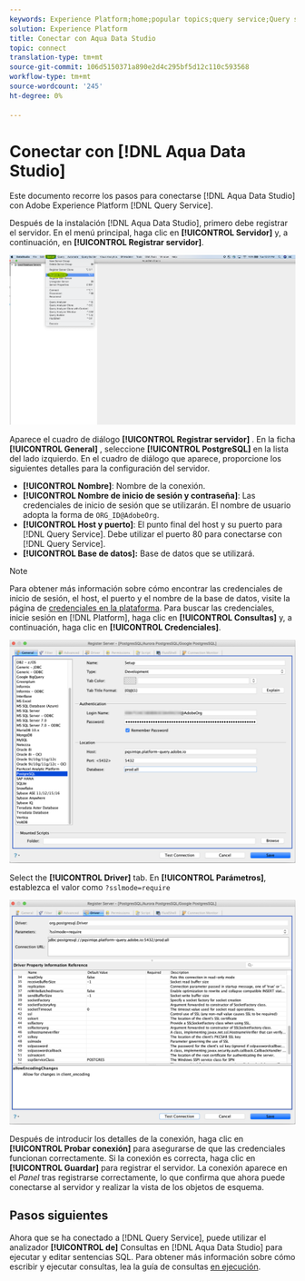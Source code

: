 ```yaml
---
keywords: Experience Platform;home;popular topics;query service;Query service;Aqua Data Studio;Aqua data studio;connect to query service;
solution: Experience Platform
title: Conectar con Aqua Data Studio
topic: connect
translation-type: tm+mt
source-git-commit: 106d5150371a890e2d4c295bf5d12c110c593568
workflow-type: tm+mt
source-wordcount: '245'
ht-degree: 0%

---
```



# Conectar con [!DNL Aqua Data Studio]

Este documento recorre los pasos para conectarse [!DNL Aqua Data Studio] con Adobe Experience Platform [!DNL Query Service].

Después de la instalación [!DNL Aqua Data Studio], primero debe registrar el servidor. En el menú principal, haga clic en **[!UICONTROL Servidor]** y, a continuación, en **[!UICONTROL Registrar servidor]**.

![](../images/clients/aqua-data-studio/register-server.png)

Aparece el cuadro de diálogo **[!UICONTROL Registrar servidor]** . En la ficha **[!UICONTROL General]** , seleccione **[!UICONTROL PostgreSQL]** en la lista del lado izquierdo. En el cuadro de diálogo que aparece, proporcione los siguientes detalles para la configuración del servidor.

- **[!UICONTROL Nombre]**: Nombre de la conexión.
- **[!UICONTROL Nombre de inicio de sesión y contraseña]**: Las credenciales de inicio de sesión que se utilizarán. El nombre de usuario adopta la forma de `ORG_ID@AdobeOrg`.
- **[!UICONTROL Host y puerto]**: El punto final del host y su puerto para [!DNL Query Service]. Debe utilizar el puerto 80 para conectarse con [!DNL Query Service].
- **[!UICONTROL Base de datos]:** Base de datos que se utilizará.

>[!NOTE]
>
>Para obtener más información sobre cómo encontrar las credenciales de inicio de sesión, el host, el puerto y el nombre de la base de datos, visite la página de [credenciales en la plataforma](https://platform.adobe.com/query/configuration). Para buscar las credenciales, inicie sesión en [!DNL Platform], haga clic en **[!UICONTROL Consultas]** y, a continuación, haga clic en **[!UICONTROL Credenciales]**.

![](../images/clients/aqua-data-studio/register-server-general-tab.png)

Select the **[!UICONTROL Driver]** tab. En **[!UICONTROL Parámetros]**, establezca el valor como `?sslmode=require`

![](../images/clients/aqua-data-studio/register-server-driver-tab.png)

Después de introducir los detalles de la conexión, haga clic en **[!UICONTROL Probar conexión]** para asegurarse de que las credenciales funcionan correctamente. Si la conexión es correcta, haga clic en **[!UICONTROL Guardar]** para registrar el servidor. La conexión aparece en el *Panel* tras registrarse correctamente, lo que confirma que ahora puede conectarse al servidor y realizar la vista de los objetos de esquema.

## Pasos siguientes

Ahora que se ha conectado a [!DNL Query Service], puede utilizar el analizador **[!UICONTROL de]** Consultas en [!DNL Aqua Data Studio] para ejecutar y editar sentencias SQL. Para obtener más información sobre cómo escribir y ejecutar consultas, lea la guía de consultas [en ejecución](../creating-queries/creating-queries.md).